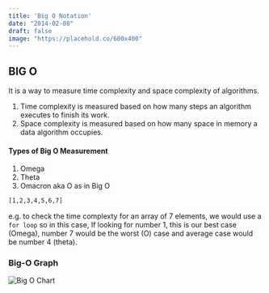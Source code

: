 ```yaml
---
title: 'Big O Notation'
date: "2014-02-08"
draft: false
image: "https://placehold.co/600x400"
---
```


## BIG O

It is a way to measure time complexity and space complexity of algorithms.

1. Time complexity is measured based on how many steps an algorithm executes to finish its work.
1. Space complexity is measured based on how many space in memory a data algorithm occupies.


#### Types of Big O Measurement

1. Omega
1. Theta
1. Omacron aka O as in Big O

```bash
[1,2,3,4,5,6,7]
```
e.g. to check the time complexty for an array of 7 elements, we would use a `for loop` so 
in this case, If looking for number 1, this is our best case (Omega), number 7 would be the worst (O) case and average case would be number 4 (theta). 





### Big-O Graph
![Big O Chart](/images/big-o-chart.png)